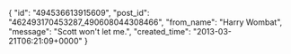  {
   "id": "494536613915609",
   "post_id": "462493170453287_490608044308466",
   "from_name": "Harry Wombat",
   "message": "Scott won't let me.",
   "created_time": "2013-03-21T06:21:09+0000"
 }
